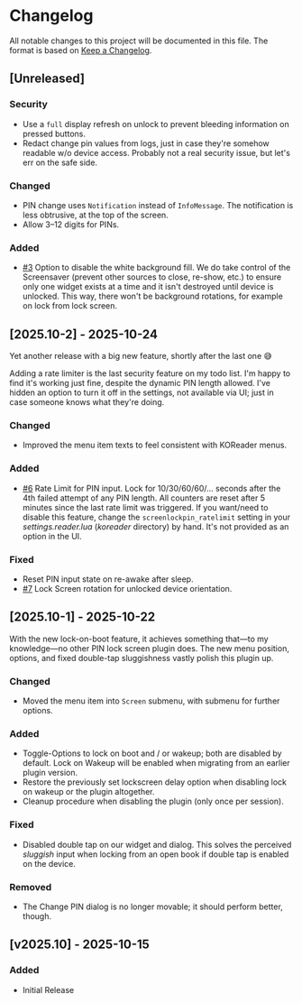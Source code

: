 # Changelog

All notable changes to this project will be documented in this file.
The format is based on [Keep a Changelog](https://keepachangelog.com/en/1.1.0/).

## [Unreleased]

### Security

- Use a `full` display refresh on unlock to prevent bleeding information on
  pressed buttons.
- Redact change pin values from logs, just in case they're somehow readable w/o
  device access. Probably not a real security issue, but let's err on the safe
  side.

### Changed

- PIN change uses `Notification` instead of `InfoMessage`. The notification is
  less obtrusive, at the top of the screen.
- Allow 3–12 digits for PINs.

### Added

- [#3](https://github.com/oleasteo/koreader-screenlockpin/issues/3)
  Option to disable the white background fill. We do take control of the
  Screensaver (prevent other sources to close, re-show, etc.) to ensure only one
  widget exists at a time and it isn't destroyed until device is unlocked. This
  way, there won't be background rotations, for example on lock from lock
  screen.

## [2025.10-2] - 2025-10-24

Yet another release with a big new feature, shortly after the last one 😅

Adding a rate limiter is the last security feature on my todo list. I'm happy to
find it's working just fine, despite the dynamic PIN length allowed. I've hidden
an option to turn it off in the settings, not available via UI; just in case
someone knows what they're doing.

### Changed

- Improved the menu item texts to feel consistent with KOReader menus.

### Added

- [#6](https://github.com/oleasteo/koreader-screenlockpin/issues/6)
  Rate Limit for PIN input. Lock for 10/30/60/60/... seconds after the 4th
  failed attempt of any PIN length. All counters are reset after 5 minutes since
  the last rate limit was triggered.
  If you want/need to disable this feature, change the `screenlockpin_ratelimit`
  setting in your *settings.reader.lua* (*koreader* directory) by hand. It's not
  provided as an option in the UI.

### Fixed

- Reset PIN input state on re-awake after sleep.
- [#7](https://github.com/oleasteo/koreader-screenlockpin/issues/7) Lock Screen
  rotation for unlocked device orientation.

## [2025.10-1] - 2025-10-22

With the new lock-on-boot feature, it achieves something that—to my knowledge—no
other PIN lock screen plugin does.
The new menu position, options, and fixed double-tap sluggishness vastly polish
this plugin up.

### Changed

- Moved the menu item into `Screen` submenu, with submenu for further options.

### Added

- Toggle-Options to lock on boot and / or wakeup; both are disabled by default.
  Lock on Wakeup will be enabled when migrating from an earlier plugin version.
- Restore the previously set lockscreen delay option when disabling lock on
  wakeup or the plugin altogether.
- Cleanup procedure when disabling the plugin (only once per session).

### Fixed

- Disabled double tap on our widget and dialog. This solves the perceived
  *sluggish* input when locking from an open book if double tap is enabled on
  the device.

### Removed

- The Change PIN dialog is no longer movable; it should perform better, though.

## [v2025.10] - 2025-10-15

### Added

- Initial Release
